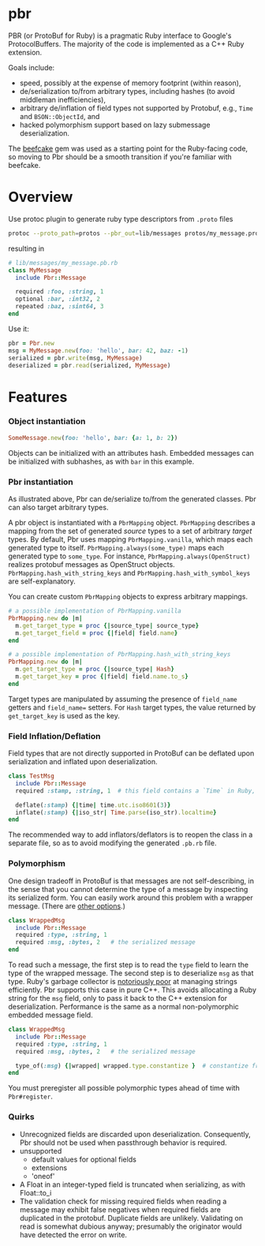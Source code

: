 # pbr

PBR (or ProtoBuf for Ruby) is a pragmatic Ruby interface to Google's ProtocolBuffers.
The majority of the code is implemented as a C++ Ruby extension.

Goals include:

- speed, possibly at the expense of memory footprint (within reason),
- de/serialization to/from arbitrary types, including hashes (to avoid middleman inefficiencies),
- arbitrary de/inflation of field types not supported by Protobuf, e.g., `Time` and `BSON::ObjectId`, and
- hacked polymorphism support based on lazy submessage deserialization.

The [beefcake](https://rubygems.org/gems/beefcake) gem was used as a starting point for the Ruby-facing code,
so moving to Pbr should be a smooth transition if you're familiar with beefcake.

# Overview

Use protoc plugin to generate ruby type descriptors from `.proto` files

```bash
protoc --proto_path=protos --pbr_out=lib/messages protos/my_message.proto
```

resulting in

```ruby
# lib/messages/my_message.pb.rb
class MyMessage
  include Pbr::Message

  required :foo, :string, 1
  optional :bar, :int32, 2
  repeated :baz, :sint64, 3
end
```

Use it:

```ruby
pbr = Pbr.new
msg = MyMessage.new(foo: 'hello', bar: 42, baz: -1)
serialized = pbr.write(msg, MyMessage)
deserialized = pbr.read(serialized, MyMessage)
```

# Features

### Object instantiation

```ruby
SomeMessage.new(foo: 'hello', bar: {a: 1, b: 2})
```

Objects can be initialized with an attributes hash.
Embedded messages can be initialized with subhashes, as with `bar` in this example.

### Pbr instantiation

As illustrated above, Pbr can de/serialize to/from the generated classes. Pbr can also target
arbitrary types.

A pbr object is instantiated with a `PbrMapping` object. `PbrMapping` describes a mapping from
the set of generated _source_ types to a set of arbitrary _target_ types. By default,
Pbr uses mapping `PbrMapping.vanilla`, which maps each generated type to itself.
`PbrMapping.always(some_type)` maps each generated type to
`some_type`. For instance, `PbrMapping.always(OpenStruct)` realizes protobuf messages as OpenStruct
objects. `PbrMapping.hash_with_string_keys` and `PbrMapping.hash_with_symbol_keys` are self-explanatory.

You can create custom `PbrMapping` objects to express arbitrary mappings.

```ruby
# a possible implementation of PbrMapping.vanilla
PbrMapping.new do |m|
  m.get_target_type = proc {|source_type| source_type}
  m.get_target_field = proc {|field| field.name}
end

# a possible implementation of PbrMapping.hash_with_string_keys
PbrMapping.new do |m|
  m.get_target_type = proc {|source_type| Hash}
  m.get_target_key = proc {|field| field.name.to_s}
end
```

Target types are manipulated by assuming the presence of `field_name` getters and `field_name=` setters.
For `Hash` target types, the value returned by `get_target_key` is used as the key.

### Field Inflation/Deflation

Field types that are not directly supported in ProtoBuf can be deflated upon serialization and
inflated upon deserialization.

```ruby
class TestMsg
  include Pbr::Message
  required :stamp, :string, 1  # this field contains a `Time` in Ruby, but is serialized as a string

  deflate(:stamp) {|time| time.utc.iso8601(3)}
  inflate(:stamp) {|iso_str| Time.parse(iso_str).localtime}
end
```

The recommended way to add inflators/deflators is to reopen the class in a separate file, so as to
avoid modifying the generated `.pb.rb` file.

### Polymorphism

One design tradeoff in ProtoBuf is that messages are not self-describing, in the sense that you
cannot determine the type of a message by inspecting its serialized form. You can easily
work around this problem with a wrapper message.
(There are [other options](http://www.indelible.org/ink/protobuf-polymorphism/).)

```ruby
class WrappedMsg
  include Pbr::Message
  required :type, :string, 1
  required :msg, :bytes, 2   # the serialized message
end
```

To read such a message, the first step is to read the `type` field to learn the type of the wrapped message.
The second step is to deserialize `msg` as that type. Ruby's garbage collector is
[notoriously poor](https://www.google.com/search?q=ruby+string+garbage+collection)
at managing strings efficiently. Pbr supports this case in pure C++. This avoids allocating a Ruby string for the
`msg` field, only to pass it back to the C++ extension for deserialization. Performance is the same as
a normal non-polymorphic embedded message field.

```ruby
class WrappedMsg
  include Pbr::Message
  required :type, :string, 1
  required :msg, :bytes, 2   # the serialized message

  type_of(:msg) {|wrapped| wrapped.type.constantize }  # constantize from activesupport
end
```

You must preregister all possible polymorphic types ahead of time with `Pbr#register`.

### Quirks

- Unrecognized fields are discarded upon deserialization. Consequently, Pbr should not be used
  when passthrough behavior is required.
- unsupported
  - default values for optional fields
  - extensions
  - 'oneof'
- A Float in an integer-typed field is truncated when serializing, as with Float::to_i
- The validation check for missing required fields when reading a message may exhibit false negatives
  when required fields are duplicated in the protobuf. Duplicate fields are unlikely.
  Validating on read is somewhat dubious anyway; presumably the originator would have
  detected the error on write.

